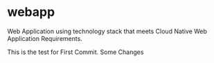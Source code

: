 # webapp
Web Application using technology stack that meets Cloud Native Web Application Requirements.

This is the test for First Commit.
Some Changes
